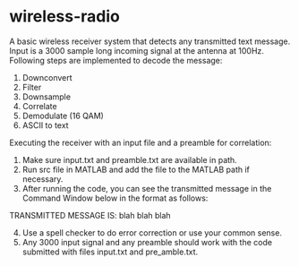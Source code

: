 # wireless-radio
A basic wireless receiver system that detects any transmitted text message. 
Input is a 3000 sample long incoming signal at the antenna at 100Hz.
Following steps are implemented to decode the message:
1. Downconvert
2. Filter
3. Downsample
4. Correlate 
5. Demodulate (16 QAM)
6. ASCII to text

Executing the receiver with an input file and a preamble for correlation: 
1. Make sure input.txt and preamble.txt are available in path. 
2. Run src file in MATLAB and add the file to the MATLAB path if necessary. 
3. After running the code, you can see the transmitted message in the Command Window below in the format as follows: 

TRANSMITTED MESSAGE IS: 
blah blah blah

4. Use a spell checker to do error correction or use your common sense. 
5. Any 3000 input signal and any preamble should work with the code submitted with files input.txt and pre_amble.txt. 
